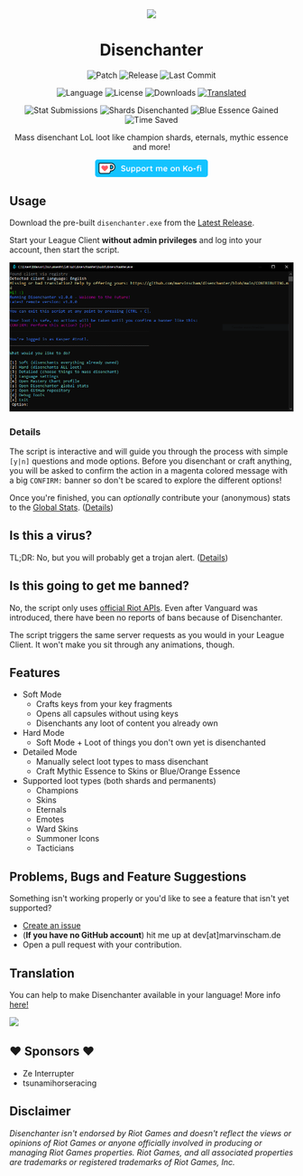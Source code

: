 <p align="center" style="margin-bottom: 0px !important;">
  <img src="./assets/BE_icon.ico" width="120" align="center">
</p>
<h1 align="center">Disenchanter</h1>
<div align="center">

![Patch](https://img.shields.io/badge/league%20patch-15.19-brightgreen)
![Release](https://img.shields.io/github/v/release/marvinscham/disenchanter)
![Last Commit](https://img.shields.io/github/last-commit/marvinscham/disenchanter)

![Language](https://img.shields.io/badge/language-Ruby-%23701516)
![License](https://img.shields.io/github/license/marvinscham/disenchanter)
![Downloads](https://img.shields.io/github/downloads/marvinscham/disenchanter/total)
[![Translated](https://weblate.ms-ds.org/widget/disenchanter/disenchanter/svg-badge.svg)](https://weblate.ms-ds.org/engage/disenchanter/)

![Stat Submissions](https://img.shields.io/badge/dynamic/json?color=blue&label=stat%20submissions&query=%24%5B%3A1%5D.submissions&url=https%3A%2F%2Fchecksch.de%2Fhook%2Fdisenchanter.php)
![Shards Disenchanted](https://img.shields.io/badge/dynamic/json?color=blue&label=shards%20disenchanted&query=%24%5B%3A1%5D.disenchanted_thousands&url=https%3A%2F%2Fchecksch.de%2Fhook%2Fdisenchanter.php&suffix=K)
![Blue Essence Gained](https://img.shields.io/badge/dynamic/json?color=blue&label=blue%20essence%20gained&query=%24%5B%3A1%5D.blue_essence_millions&url=https%3A%2F%2Fchecksch.de%2Fhook%2Fdisenchanter.php&suffix=M)
![Time Saved](https://img.shields.io/badge/dynamic/json?color=blue&label=time%20saved&query=%24%5B%3A1%5D.hours_saved&url=https%3A%2F%2Fchecksch.de%2Fhook%2Fdisenchanter.php&suffix=%20hours)

Mass disenchant LoL loot like champion shards, eternals, mythic essence and more!

[<img src="./assets/kofi-button.png" width="200" align="center">](https://ko-fi.com/marvinscham)

</div>

## Usage
Download the pre-built `disenchanter.exe` from the [Latest Release](https://github.com/marvinscham/disenchanter/releases).

Start your League Client **without admin privileges** and log into your account, then start the script.

![Demo](./assets/disenchanter.png)

### Details
The script is interactive and will guide you through the process with simple `[y|n]` questions and mode options. Before you disenchant or craft anything, you will be asked to confirm the action in a magenta colored message with a big `CONFIRM:` banner so don't be scared to explore the different options!

Once you're finished, you can _optionally_ contribute your (anonymous) stats to the [Global Stats](https://github.com/marvinscham/disenchanter/wiki/Stats). ([Details](https://github.com/marvinscham/disenchanter/wiki/Stat-Collection))

## Is this a virus?
TL;DR: No, but you will probably get a trojan alert. ([Details](https://github.com/marvinscham/disenchanter/wiki/Is-this-a-virus%3F))

## Is this going to get me banned?
No, the script only uses [official Riot APIs](https://developer.riotgames.com/docs/lol#league-client).
Even after Vanguard was introduced, there have been no reports of bans because of Disenchanter.

The script triggers the same server requests as you would in your League Client. It won't make you sit through any animations, though.

## Features
- Soft Mode
  - Crafts keys from your key fragments
  - Opens all capsules without using keys
  - Disenchants any loot of content you already own
- Hard Mode
  - Soft Mode + Loot of things you don't own yet is disenchanted
- Detailed Mode
  - Manually select loot types to mass disenchant
  - Craft Mythic Essence to Skins or Blue/Orange Essence
- Supported loot types (both shards and permanents)
  - Champions
  - Skins
  - Eternals
  - Emotes
  - Ward Skins
  - Summoner Icons
  - Tacticians

## Problems, Bugs and Feature Suggestions
Something isn't working properly or you'd like to see a feature that isn't yet supported?

- [Create an issue](https://github.com/marvinscham/disenchanter/issues/new/choose)
- (**If you have no GitHub account**) hit me up at dev[at]marvinscham.de
- Open a pull request with your contribution.

## Translation
You can help to make Disenchanter available in your language! More info [here!](https://weblate.ms-ds.org/engage/disenchanter/)

[![](https://weblate.ms-ds.org/widget/disenchanter/disenchanter/multi-auto.svg)](https://weblate.ms-ds.org/engage/disenchanter/)


## ❤ Sponsors ❤
- Ze Interrupter
- tsunamihorseracing

## Disclaimer
_Disenchanter isn't endorsed by Riot Games and doesn't reflect the views or opinions of Riot Games or anyone officially involved in producing or managing Riot Games properties. Riot Games, and all associated properties are trademarks or registered trademarks of Riot Games, Inc._
